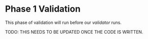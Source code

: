 # Phase 1 Validation

This phase of validation will run before our _validator_ runs.

TODO: THIS NEEDS TO BE UPDATED ONCE THE CODE IS WRITTEN.
